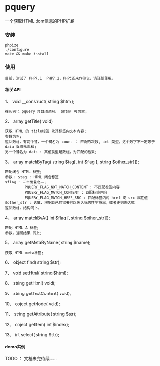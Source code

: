 # pquery
一个获取HTML dom信息的PHP扩展

### 安装

```bush
phpize
./configure
make && make install
```

### 使用
```bush 
目前，测试了 PHP7.1  PHP7.2，PHP5还未作测试，请谨慎使用。
```

#### 相关API
1、 void __construct( string $html);

```bush
在实例化 pquery 时自动调用， $html 可为空;
```

2、 array getTitle( void);

```bush
获取 HTML 的 title标签 及其标签内文本内容;
参数为空;
返回数组，有两个键，一个键名为 count ： 匹配的次数, int 类型，这个数字不一定等于 data 数组元素和;
另一个键名为 data : 其值类型是数组，为匹配的结果;
```

3、 array matchByTag( string $tag[, int $flag [, string $other_str]]);

```bush
匹配闭合 HTML 标签;
参数： $tag : HTML 闭合标签
$flag : 三个常量之一;
         PQUERY_FLAG_NOT_MATCH_CONTENT : 不匹配标签内容
         PQUERY_FLAG_MATCH_CONTENT : 匹配标签内容
         PQUERY_FLAG_MATCH_HREF_SRC : 匹配标签内的 href 或 src 属性值
$other_str : 选填，根据自己的需要可以传入标志性字符串，或者正则表达式
返回数组，结构同上。
```

4、 array matchByA([ int $flag [, string $other_str]]);

```bush
匹配 HTML A 标签;
参数，返回结果 同上;
```

5、 array getMetaByName( string $name);

```bush
获取 HTML meta标签;
```


6、 object find( string $str);

7、 void setHtml( string $html);

8、 string getHtml( void);

9、 string getTextContent( void);

10、 object getNode( void);

11、 string getAttribute( string $str);

12、 object getItem( int $index);

13、 int select( string $str);

#### demo实例
TODO ： 文档未完待续......